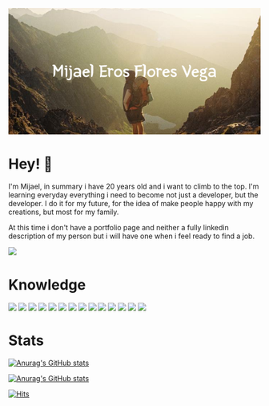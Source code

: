 <!-- ![](https://raw.githubusercontent.com/MijaelFV/MijaelFV/main/Mijael_Eros_Flores_Vega.png) -->
<p align="center">
  <img src="https://raw.githubusercontent.com/MijaelFV/MijaelFV/main/Mijael_Eros_Flores_Vega.png" alt="Mijael's banner"/>
</p>

# Hey! 👋
I'm Mijael, in summary i have 20 years old and i want to climb to the top. I'm learning everyday everything i need to become not just a developer, but the developer. I do it for my future, for the idea of make people happy with my creations, but most for my family.

At this time i don't have a portfolio page and neither a fully linkedin description of my person but i will have one when i feel ready to find a job.

<a href="https://www.linkedin.com/in/mijaelfv/"><img src="https://img.shields.io/badge/mijaelfv-informational?style=flat&logo=LinkedIn&logoColor=white&color=0A66C2" /></a>

# Knowledge
![](https://img.shields.io/badge/Solidity-informational?style=flat&logo=Solidity&logoColor=black&color=363636)
![](https://img.shields.io/badge/React-informational?style=flat&logo=React&logoColor=black&color=61DAFB)
![](https://img.shields.io/badge/Redux-informational?style=flat&logo=Redux&logoColor=black&color=764ABC)
![](https://img.shields.io/badge/JavaScript-informational?style=flat&logo=JavaScript&logoColor=black&color=F7DF1E)
![](https://img.shields.io/badge/Node.js-informational?style=flat&logo=Node.js&logoColor=black&color=339933)
![](https://img.shields.io/badge/MongoDB-informational?style=flat&logo=MongoDB&logoColor=black&color=47A248)
![](https://img.shields.io/badge/Express-informational?style=flat&logo=Express&logoColor=white&color=000000)
![](https://img.shields.io/badge/Photoshop-informational?style=flat&logo=AdobePhotoshop&logoColor=black&color=31A8FF)
![](https://img.shields.io/badge/Github-informational?style=flat&logo=GitHub&logoColor=white&color=181717)
![](https://img.shields.io/badge/Git-informational?style=flat&logo=Git&logoColor=black&color=F05032)
![](https://img.shields.io/badge/MaterialUI-informational?style=flat&logo=Material-UI&logoColor=black&color=0081CB)
![](https://img.shields.io/badge/Sass-informational?style=flat&logo=Sass&logoColor=black&color=CC6699)
![](https://img.shields.io/badge/Css3-informational?style=flat&logo=CSS3&logoColor=black&color=1572B6)
![](https://img.shields.io/badge/Html-informational?style=flat&logo=HTML5&logoColor=black&color=E34F26)


# Stats
[![Anurag's GitHub stats](https://github-readme-stats.vercel.app/api?username=mijaelfv&count_private=true&show_icons=true&include_all_commits=true&hide_title=true&theme=noctis_minimus)](https://github.com/anuraghazra/github-readme-stats)

[![Anurag's GitHub stats](https://github-readme-stats.vercel.app/api/wakatime?username=@mijaelfv&theme=noctis_minimus&v=2)](https://github.com/anuraghazra/github-readme-stats)

[![Hits](https://hits.seeyoufarm.com/api/count/incr/badge.svg?url=https%3A%2F%2Fgithub.com%2FMijaelFV&count_bg=%2379C83D&title_bg=%23555555&icon=myspace.svg&icon_color=%2370FF00&title=Visitors&edge_flat=false)](https://hits.seeyoufarm.com)

<!---
MijaelFV/MijaelFV is a ✨ special ✨ repository because its `README.md` (this file) appears on your GitHub profile.
You can click the Preview link to take a look at your changes.
--->
